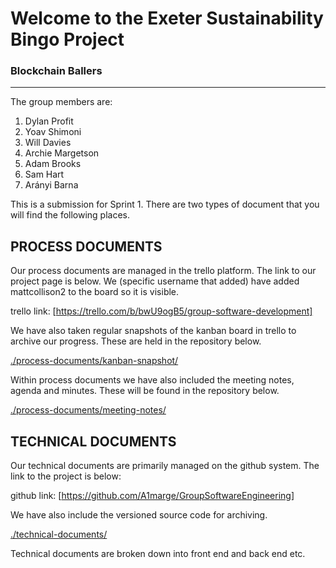 # Welcome to the Exeter Sustainability Bingo Project

### Blockchain Ballers
___

The group members are:

1. Dylan Profit
2. Yoav Shimoni
3. Will Davies
4. Archie Margetson
5. Adam Brooks
6. Sam Hart
7. Arányi Barna


This is a submission for Sprint 1. There are two types of document that you will find the following places.

## PROCESS DOCUMENTS
Our process documents are managed in the trello platform. The link to our project page is below. We (specific username that added) have added mattcollison2 to the board so it is visible.

trello link: [https://trello.com/b/bwU9ogB5/group-software-development]

We have also taken regular snapshots of the kanban board in trello to archive our progress. These are held in the repository below.

[./process-documents/kanban-snapshot/](./process-documents/kanban-snapshot/)

Within process documents we have also included the meeting notes, agenda and minutes. These will be found in the repository below.

[./process-documents/meeting-notes/](./process-documents/meeting-notes/)


## TECHNICAL DOCUMENTS
Our technical documents are primarily managed on the github system. The link to the project is below:

github link: [https://github.com/A1marge/GroupSoftwareEngineering]

We have also include the versioned source code for archiving.

[./technical-documents/](./technical-documents/)

Technical documents are broken down into front end and back end etc.  

